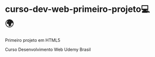 # curso-dev-web-primeiro-projeto💻🌍

Primeiro projeto em HTML5

Curso Desenvolvimento Web Udemy Brasil
